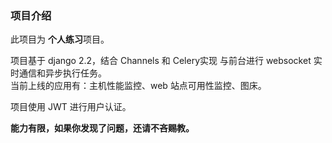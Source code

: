 ### 项目介绍
此项目为 **个人练习**项目。   

项目基于 django 2.2，结合 Channels 和 Celery实现 与前台进行 websocket 实时通信和异步执行任务。   
当前上线的应用有：主机性能监控、web 站点可用性监控、图床。  

项目使用 JWT 进行用户认证。   

**能力有限，如果你发现了问题，还请不吝赐教。**